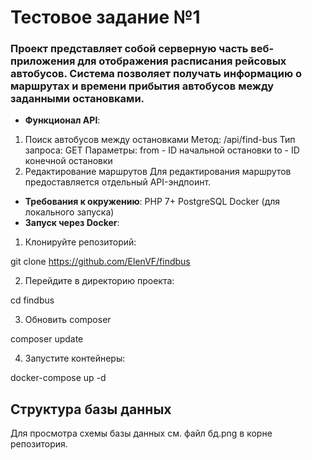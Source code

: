 # Тестовое задание №1
### Проект представляет собой серверную часть веб-приложения для отображения расписания рейсовых автобусов. Система позволяет получать информацию о маршрутах и времени прибытия автобусов между заданными остановками.


- **Функционал API**:
1. Поиск автобусов между остановками
Метод: /api/find-bus
Тип запроса: GET
Параметры:
from - ID начальной остановки
to - ID конечной остановки
2. Редактирование маршрутов
Для редактирования маршрутов предоставляется отдельный API-эндпоинт.
- **Требования к окружению**: 
PHP 7+
PostgreSQL
Docker (для локального запуска)
- **Запуск через Docker**: 

1. Клонируйте репозиторий:

git clone https://github.com/ElenVF/findbus 

2. Перейдите в директорию проекта:

cd findbus 

3. Обновить composer

composer update

4. Запустите контейнеры:

docker-compose up -d

## Структура базы данных

Для просмотра схемы базы данных см. файл бд.png в корне репозитория.

